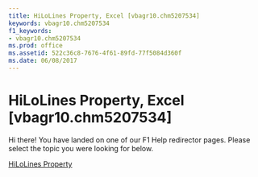 ```yaml
---
title: HiLoLines Property, Excel [vbagr10.chm5207534]
keywords: vbagr10.chm5207534
f1_keywords:
- vbagr10.chm5207534
ms.prod: office
ms.assetid: 522c36c8-7676-4f61-89fd-77f5084d360f
ms.date: 06/08/2017
---
```



# HiLoLines Property, Excel [vbagr10.chm5207534]

Hi there! You have landed on one of our F1 Help redirector pages. Please select the topic you were looking for below.

[HiLoLines Property](http://msdn.microsoft.com/library/ed2ff722-b477-4346-d807-3d2615abd845%28Office.15%29.aspx)


